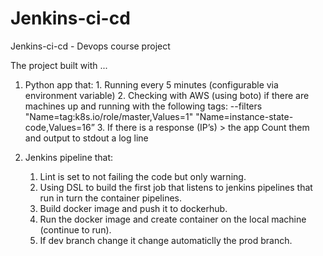 # Jenkins-ci-cd
Jenkins-ci-cd - Devops course project

The project built with ...

  1. Python app that:
    1. Running every 5 minutes (configurable via environment variable)
    2. Checking with AWS (using boto) if there are machines up and running with the following tags: --filters "Name=tag:k8s.io/role/master,Values=1"  "Name=instance-state-code,Values=16” 
    3. If there is a response (IP’s) > the app Count them and output to stdout a log line

2. Jenkins pipeline that:
   1. Lint is set to not failing the code but only warning.
   2. Using DSL to build the first job that listens to jenkins pipelines that run in turn the container pipelines.
   3. Build docker image and push it to dockerhub.
   4. Run the docker image and create container on the local machine (continue to run).
   5. If dev branch change it change automaticlly the prod branch.

     
     
   




